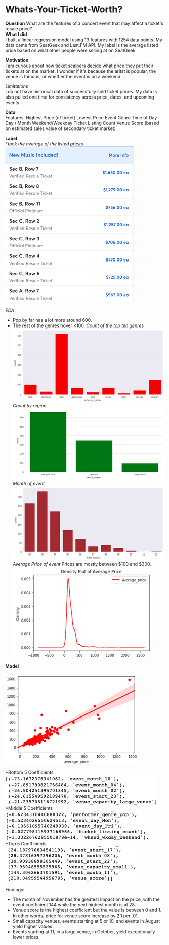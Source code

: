 # **Whats-Your-Ticket-Worth?**
**Question**
What are the features of a concert event that may affect a ticket's resale price? 
<br>
**What I did**<br>
I built a linear regression model using 13 features with 1254 data points. My data came from SeatGeek and Last.FM API. My label is the average listed price based on what other people were selling at on SeatGeek.

**Motivation**<br>
I am curious about how ticket scalpers decide what price they put their tickets at on the market. I wonder if it's because the aritst is popular, the venue is famous, or whether the event is on a weekend. 

*Limitations*<br>
I do not have historical data of successfully sold ticket prices. My data is also pulled one time for consistency across price, dates, and upcoming events.

**Data**<br>
Features:
Highest Price (of ticket)
Lowest Price
Event Genre
Time of Day
Day / Month
Weekend/Weekday
Ticket Listing Count
Venue Score (based on estimated sales value of secondary ticket market)

**Label**<br>
*I took the average of the listed prices*<br>
![Image](https://github.com/chrispfchung/Whats-Your-Ticket-Worth/blob/master/Images/Ticketmaster%20Resell%20Prices.png)

*EDA*<br>
- Pop by far has a lot more around 600.
- The rest of the genres hover <100.
*Count of the top ten genres*<br>
![Image](https://github.com/chrispfchung/Whats-Your-Ticket-Worth/blob/master/Images/Event%20Genres.png)<br>
*Count by region*<br>
![Image](https://github.com/chrispfchung/Whats-Your-Ticket-Worth/blob/master/Images/Event%20Regions.png)<br>
*Month of event* <br>
![Image](https://github.com/chrispfchung/Whats-Your-Ticket-Worth/blob/master/Images/Month%20of%20Event.png)<br>
*Average Price of event* Prices are mostly between $100 and $300. <br>
![Image](https://github.com/chrispfchung/Whats-Your-Ticket-Worth/blob/master/Images/Average%20Price.png)<br>

**Model**<br>

![Image](https://github.com/chrispfchung/Whats-Your-Ticket-Worth/blob/master/Images/Reg%20Plot.png)

*Bottom 5 Coefficients<br>
![Image](https://github.com/chrispfchung/Whats-Your-Ticket-Worth/blob/master/Images/Bottom%205%20coefficients%20updated.png)
<br>
*Middle 5 Coefficients<br>
![Image](https://github.com/chrispfchung/Whats-Your-Ticket-Worth/blob/master/Images/Mid%205%20coefficients.png)
<br>
*Top 5 Coefficients<br>
![Image](https://github.com/chrispfchung/Whats-Your-Ticket-Worth/blob/master/Images/Top%205%20coefficients.png)
<br>

Findings:<br>
- The month of November has the greatest impact on the price, with the event coefficient 144 while the next highest month is at 28.
- Venue score is the highest coefficient but the value is between 0 and 1. In other words, price for venue score increase by 2.1 per .01. 
- Small capacity venues, events starting at 5 or 10, and events in August yield higher values.
- Events starting at 11, in a large venue, in October, yield exceptionally lower prices.
